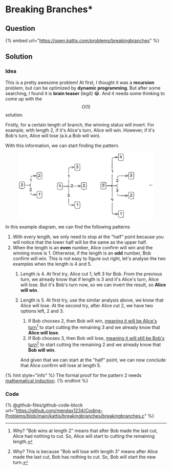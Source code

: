 # Breaking Branches\*

## Question

{% embed url="https://open.kattis.com/problems/breakingbranches" %}

## Solution

### Idea

This is a pretty awesome problem! At first, I thought it was a **recursion** problem, but can be optimized by **dynamic programming**. But after some searching, I found it is **brain teaser** (legit) :joy:. And it needs some thinking to come up with the $$O(1)$$ solution.

Firstly, for a certain length of branch, the winning status will invert. For example, with length 2, if it's Alice's turn, Alice will win. However, if it's Bob's turn, Alice will lose (a.k.a Bob will win).

With this information, we can start finding the pattern.

<figure><picture><source srcset="../../.gitbook/assets/kattis-breakingbranches-dark.png" media="(prefers-color-scheme: dark)"><img src="../../.gitbook/assets/kattis-breakingbranches-light.png" alt=""></picture><figcaption></figcaption></figure>

In this example diagram, we can find the following patterns

1. With every length, we only need to stop at the "half" point because you will notice that the lower half will be the same as the upper half.
2. When the length is an **even** number, Alice confirm will win and the winning move is 1. Otherwise, if the length is an **odd** number, Bob confirm will win. This is not easy to figure out right, let's analyse the two examples when the length is 4 and 5.
   1. Length is 4. At first try, Alice cut 1, left 3 for Bob. From the previous turn, we already know that if length is 3 and it's Alice's turn, Alice will lose. But it's Bob's turn now, so we can invert the result, so **Alice will win**.
   2.  Length is 5. At first try, use the similar analysis above, we know that Alice will lose. At the second try, after Alice cut 2, we have two options left, 2 and 3.

       1. If Bob chooses 2, then Bob will win, [meaning it will be Alice's turn](#user-content-fn-1)[^1] to start cutting the remaining 3 and we already know that **Alice will lose**.
       2. If Bob chooses 3, then Bob will lose, [meaning it will still be Bob's turn](#user-content-fn-2)[^2] to start cutting the remaining 2 and we already know that **Bob will win**.

       And given that we can start at the "half" point, we can now conclude that Alice confirm will lose at length 5.

{% hint style="info" %}
The formal proof for the pattern 2 needs [mathematical induction](https://app.gitbook.com/s/KipySCGxC8NC1UpA24DS/lec-tut-lab-exes/lab/lab-02#mathematical-induction).
{% endhint %}

### Code

{% @github-files/github-code-block url="https://github.com/mendax1234/Coding-Problems/blob/main/kattis/breakingbranches/breakingbranches.c" %}

[^1]: Why? "Bob wins at length 2" means that after Bob made the last cut, Alice had nothing to cut. So, Alice will start to cutting the remaining length.

[^2]: Why? This is because "Bob will lose with length 3" means after Alice made the last cut, Bob has nothing to cut. So, Bob will start the new turn.
